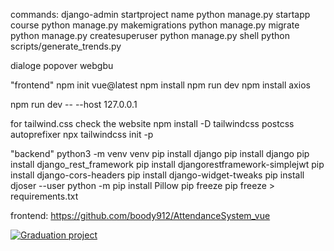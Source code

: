 commands:
django-admin startproject name
python manage.py startapp course
python manage.py makemigrations
python manage.py migrate
python manage.py createsuperuser
python manage.py shell
python scripts/generate_trends.py

dialoge
popover
webgbu


"frontend"
npm init vue@latest
npm install
npm run dev
npm install axios

npm run dev -- --host 127.0.0.1

for tailwind.css check the website 
npm install -D tailwindcss postcss autoprefixer
npx tailwindcss init -p

"backend"
python3 -m venv venv
pip install django
pip install django
pip install django_rest_framework
pip install djangorestframework-simplejwt
pip install django-cors-headers
pip install django-widget-tweaks
pip install djoser --user
python -m pip install Pillow
pip freeze
pip freeze > requirements.txt



frontend:
https://github.com/boody912/AttendanceSystem_vue

  [![Graduation project](https://img.youtube.com/vi/OoxO1jAGep0/0.jpg)](https://www.youtube.com/watch?v=OoxO1jAGep0)

